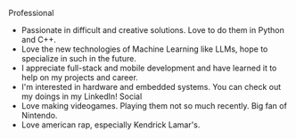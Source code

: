 Professional
- Passionate in difficult and creative solutions. Love to do them in Python and C++.
- Love the new technologies of Machine Learning like LLMs, hope to specialize in such in the future.
- I appreciate full-stack and mobile development and have learned it to help on my projects and career.
- I'm interested in hardware and embedded systems. You can check out my doings in my LinkedIn!
Social
- Love making videogames. Playing them not so much recently. Big fan of Nintendo.
- Love american rap, especially Kendrick Lamar's.
